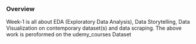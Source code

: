 ### Overview

Week-1 is all about EDA (Exploratory Data Analysis), Data Storytelling, Data Visualization on contemporary dataset(s) and data scraping.
The above work is peroformed on the udemy_courses Dataset
